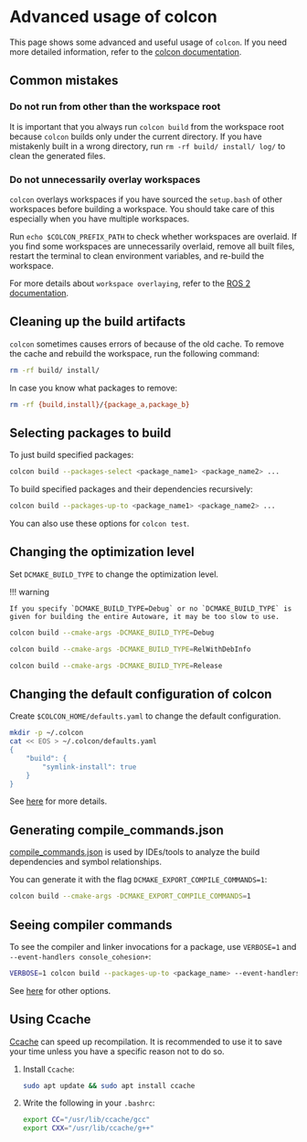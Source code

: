 # Advanced usage of colcon

This page shows some advanced and useful usage of `colcon`.
If you need more detailed information, refer to the [colcon documentation](https://colcon.readthedocs.io/).

## Common mistakes

### Do not run from other than the workspace root

It is important that you always run `colcon build` from the workspace root because `colcon` builds only under the current directory.
If you have mistakenly built in a wrong directory, run `rm -rf build/ install/ log/` to clean the generated files.

### Do not unnecessarily overlay workspaces

`colcon` overlays workspaces if you have sourced the `setup.bash` of other workspaces before building a workspace.
You should take care of this especially when you have multiple workspaces.

Run `echo $COLCON_PREFIX_PATH` to check whether workspaces are overlaid.
If you find some workspaces are unnecessarily overlaid, remove all built files, restart the terminal to clean environment variables, and re-build the workspace.

For more details about `workspace overlaying`, refer to the [ROS 2 documentation](https://docs.ros.org/en/rolling/Tutorials/Workspace/Creating-A-Workspace.html#source-the-overlay).

## Cleaning up the build artifacts

`colcon` sometimes causes errors of because of the old cache.
To remove the cache and rebuild the workspace, run the following command:

```bash
rm -rf build/ install/
```

In case you know what packages to remove:

```bash
rm -rf {build,install}/{package_a,package_b}
```

## Selecting packages to build

To just build specified packages:

```bash
colcon build --packages-select <package_name1> <package_name2> ...
```

To build specified packages and their dependencies recursively:

```bash
colcon build --packages-up-to <package_name1> <package_name2> ...
```

You can also use these options for `colcon test`.

## Changing the optimization level

Set `DCMAKE_BUILD_TYPE` to change the optimization level.

!!! warning

    If you specify `DCMAKE_BUILD_TYPE=Debug` or no `DCMAKE_BUILD_TYPE` is given for building the entire Autoware, it may be too slow to use.

```bash
colcon build --cmake-args -DCMAKE_BUILD_TYPE=Debug
```

```bash
colcon build --cmake-args -DCMAKE_BUILD_TYPE=RelWithDebInfo
```

```bash
colcon build --cmake-args -DCMAKE_BUILD_TYPE=Release
```

## Changing the default configuration of colcon

Create `$COLCON_HOME/defaults.yaml` to change the default configuration.

```bash
mkdir -p ~/.colcon
cat << EOS > ~/.colcon/defaults.yaml
{
    "build": {
        "symlink-install": true
    }
}
```

See [here](https://colcon.readthedocs.io/en/released/user/configuration.html#defaults-yaml) for more details.

## Generating compile_commands.json

[compile_commands.json](https://colcon.readthedocs.io/en/released/user/how-to.html#cmake-packages-generating-compile-commands-json) is used by IDEs/tools to analyze the build dependencies and symbol relationships.

You can generate it with the flag `DCMAKE_EXPORT_COMPILE_COMMANDS=1`:

```bash
colcon build --cmake-args -DCMAKE_EXPORT_COMPILE_COMMANDS=1
```

## Seeing compiler commands

To see the compiler and linker invocations for a package, use `VERBOSE=1` and `--event-handlers console_cohesion+`:

```bash
VERBOSE=1 colcon build --packages-up-to <package_name> --event-handlers console_cohesion+
```

See [here](https://colcon.readthedocs.io/en/released/reference/event-handler-arguments.html) for other options.

## Using Ccache

[Ccache](https://ccache.dev/) can speed up recompilation.
It is recommended to use it to save your time unless you have a specific reason not to do so.

1. Install `Ccache`:

   ```bash
   sudo apt update && sudo apt install ccache
   ```

2. Write the following in your `.bashrc`:

   ```bash
   export CC="/usr/lib/ccache/gcc"
   export CXX="/usr/lib/ccache/g++"
   ```
